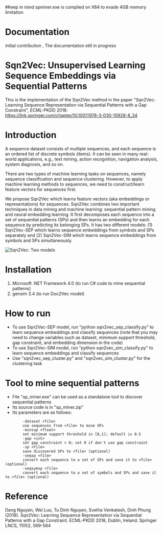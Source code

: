 #Keep in mind
spminer.exe is complied on X64 to evade 4GB memory limitation
# Documentation

initial contribution , The documentation still in progress

# Sqn2Vec: Unsupervised Learning Sequence Embeddings via Sequential Patterns
This is the implementation of the Sqn2Vec method in the paper "Sqn2Vec: Learning Sequence Representation via Sequential Patterns with a Gap Constraint", ECML-PKDD 2018: https://link.springer.com/chapter/10.1007/978-3-030-10928-8_34

# Introduction
A sequence dataset consists of multiple sequences, and each sequence is an ordered list of discrete symbols (items). It can be seen in many real-world applications, e.g., text mining, action recognition, navigation analysis, system diagnosis, and so on.

There are two types of machine learning tasks on sequences, namely sequence classification and sequence clustering. However, to apply machine learning methods to sequences, we need to construct/learn feature vectors for sequences first.

We propose Sqn2Vec which learns feature vectors (aka embeddings or representations) for sequences. Sqn2Vec combines two important techniques in data mining and machine learning: sequential pattern mining and neural embedding learning. It first decomposes each sequence into a set of sequential patterns (SPs) and then learns an embedding for each sequence by predicting its belonging SPs. It has two different models: (1) Sqn2Vec-SEP which learns sequence embeddings from symbols and SPs separately and (2) Sqn2Vec-SIM which learns sequence embeddings from symbols and SPs simultaneously.

![Sqn2Vec: Two models](https://github.com/nphdang/Sqn2Vec/blob/master/two_models.jpg)

# Installation
1. Microsoft .NET Framework 4.0 (to run C# code to mine sequential patterns)
2. gensim 3.4 (to run Doc2Vec model) 

# How to run
- To use Sqn2Vec-SEP model, run "python sqn2vec_sep_classify.py" to learn sequence embeddings and classify sequences (note that you may need to change variables such as dataset, minimum support threshold, gap constraint, and embedding dimension in the code)
- To use Sqn2Vec-SIM model, run "python sqn2vec_sim_classify.py" to learn sequence embeddings and classify sequences
- Use "sqn2vec_sep_cluster.py" and "sqn2vec_sim_cluster.py" for the clustering task

# Tool to mine sequential patterns
- File "sp_miner.exe" can be used as a standalone tool to discover sequential patterns
- Its source code is in "sp_miner.zip"
- Its parameters are as follows:
```
        -dataset <file>
        use sequences from <file> to mine SPs        
        -minsup <float>
        set minimum support threshold in [0,1]; default is 0.5
        -gap <int>
        set gap constraint > 0; set 0 if don't use gap constraint
        -sp <file>
        save discovered SPs to <file> (optional)
        -seqsp <file>
        convert each sequence to a set of SPs and save it to <file> (optional)
        -seqsymsp <file>
        convert each sequence to a set of symbols and SPs and save it to <file> (optional)
```
# Reference
Dang Nguyen, Wei Luo, Tu Dinh Nguyen, Svetha Venkatesh, Dinh Phung (2018). Sqn2Vec: Learning Sequence Representation via Sequential Patterns with a Gap Constraint. ECML-PKDD 2018, Dublin, Ireland. Springer LNCS, 11052, 569-584
